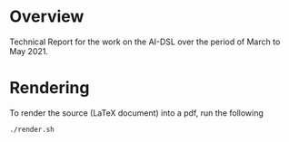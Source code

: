 # Overview

Technical Report for the work on the AI-DSL over the period of March
to May 2021.

# Rendering

To render the source (LaTeX document) into a pdf, run the following

```
./render.sh
```
